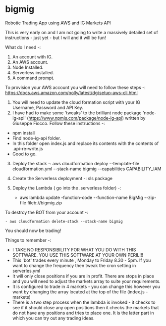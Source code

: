 # bigmig
Robotic Trading App using AWS and IG Markets API

This is very early on and I am not going to write a massively detailed set of instructions - just yet - but I will and it will be fun! 

What do I need -:

1. An account with IG.
2. An AWS account.
3. Node Installed.
4. Serverless installed.
5. A command prompt.

To provision your AWS account you will need to follow these steps -: https://docs.aws.amazon.com/polly/latest/dg/setup-aws-cli.html

1. You will need to update the cloud formation script with your IG Username, Password and API Key.
2. I have had to make some 'tweaks' to the brilliant node package 'node-ig-api' (https://www.npmjs.com/package/node-ig-api) written by Giuseppe Fiocco. Follow these instructions -:
    
- npm install
- Find node-ig-api folder.
- In this folder open index.js and replace its contents with the contents of .api-re-write.js
- Good to go.

3. Deploy the stack -: aws cloudformation deploy --template-file cloudformation.yml --stack-name bigmig --capabilities CAPABILITY_IAM
4. Create the Serverless deployment -: sls package
5. Deploy the Lambda ( go into the .serverless folder) -: 

   - aws lambda update -function-code --function-name BigMig --zip-file fileb://bigmig.zip

To destroy the BOT from your account -: 

    - aws cloudformation delete-stack --stack-name bigmig

You should now be trading! 

Things to remember -:

* I TAKE NO RESPONSIBILITY FOR WHAT YOU DO WITH THIS SOFTWARE. YOU USE THIS SOFTWARE AT YOUR OWN PERIL!!!
* This 'bot' trades every minute , Monday to Friday 8.30 - 5pm. If you want to change the frequency then tweak the cron setting in serverles.yml
* It will only close positions if you are in profit. There are stops in place and you will need to adjust the markets array to suite your requirements.
* It is configured to trade in 4 markets - you can change this however you want by changing the array located at the top of the file (index.js - markets)
* There is a two step process when the lambda is invoked - it checks to see if it should close any open positions then it checks the markets that do not have any positions and tries to place one. It is the latter part in which you can try out any trading ideas. 
